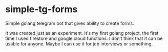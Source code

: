# simple-tg-forms
Simple golang telegram bot that gives ability to create forms.

It was created just as an experiment. It's my first golang project, the first time I used firestore and google cloud functions. I don’t think that it can be usable for anyone. Maybe I can use it for job interviews or something.
